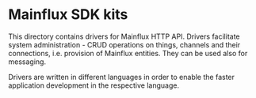 # Mainflux SDK kits

This directory contains drivers for Mainflux HTTP API. Drivers facilitate system administration - CRUD operations on things, channels and their connections, i.e. provision of Mainflux entities. They can be used also for messaging. 

Drivers are written in different languages in order to enable the faster application development in the respective language.
